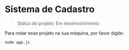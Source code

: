 # Sistema de Cadastro

> Status do projeto: Em desenvolvimento

Para rodar esse projeto na sua máquina, por favor digite:

```
node app.js

```
